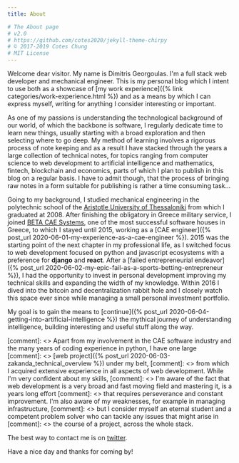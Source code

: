 ```yaml
---
title: About

# The About page
# v2.0
# https://github.com/cotes2020/jekyll-theme-chirpy
# © 2017-2019 Cotes Chung
# MIT License
---
```


Welcome dear visitor. My name is Dimitris Georgoulas. I'm a full stack web developer and mechanical engineer.
This is my personal blog which I intent to use both as a showcase of
[my work experience]({% link categories/work-experience.html %}) and as
a means by which I can express myself, writing for anything I consider interesting or important.

As one of my passions is understanding the technological background of our world, of which the backbone is software,
I regularly dedicate time to learn new things, usually starting with a broad exploration and then selecting where to go deep.
My method of learning involves a rigorous process of note keeping and as a result I have stacked through the years
a large collection of technical notes, for topics ranging from computer science to web
development to artificial intelligence and mathematics, fintech, blockchain and economics, parts of which I plan to publish in this blog on a regular basis.
I have to admit though, that the process of bringing raw notes in a form suitable for publishing is rather a time consuming task...

Going to my background, I studied mechanical engineering in the polytechnic school of the [Aristotle University of
Thessaloniki](https://en.wikipedia.org/wiki/Aristotle_University_of_Thessaloniki)
from which I graduated at 2008. After finishing the obligatory in Greece military service, I joined [BETA CAE Systems](https://www.beta-cae.com/),
one of the most successful software houses in Greece, to which I stayed until 2015, working as a [CAE engineer]({% post_url 2020-06-01-my-experience-as-a-cae-engineer %}).
2015 was the starting point of the next chapter in my professional life, as I switched focus to web development
focused on python and javascript ecosystems with a preference for **django** and **react**. After a
[failed entrepreneurial endeavor]({% post_url 2020-06-02-my-epic-fail-as-a-sports-betting-entrepreneur %}),
I had the opportunity to invest in personal development improving my technical skills and expanding the width of my knowledge.
Within 2016 I dived into the bitcoin and decentralization rabbit hole and I closely watch this space ever since while managing
a small personal investment portfolio.

My goal is to gain the means to [continue]({% post_url 2020-06-04-getting-into-artificial-intelligence %})
the mythical journey of understanding intelligence, building interesting and useful stuff along the way.

[comment]: <> Apart from my involvement in the CAE software industry and the many years of coding experience in python, I have one large
[comment]: <> [web project]({% post_url 2020-06-03-zakanda_technical_overview %}) under my belt,
[comment]: <> from which I acquired extensive experience in all aspects of web development. While I'm very confident about my skills,
[comment]: <> I'm aware of the fact that web development is a very broad and fast moving field and mastering it, is a years long effort
[comment]: <> that requires perseverance and constant improvement. I'm also aware of my weaknesses, for example in managing infrastructure,
[comment]: <> but I consider myself an eternal student and a competent problem solver who can tackle any issues that might arise in
[comment]: <> the course of a project, across the whole stack.

The best way to contact me is on [twitter](https://twitter.com/DimiGeorgoulas).

Have a nice day and thanks for coming by!
